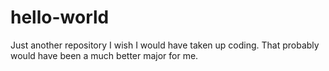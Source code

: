 # hello-world
Just another repository
I wish I would have taken up coding.
That probably would have been a much better major for me. 
